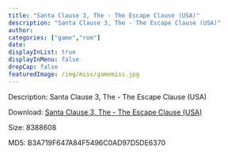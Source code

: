 ```yaml
---
title: "Santa Clause 3, The - The Escape Clause (USA)"
description: "Santa Clause 3, The - The Escape Clause (USA)"
author: 
categories: ["game","rom"]
date: 
displayInList: true
displayInMenu: false
dropCap: false
featuredImage: /img/miss/gamemiss.jpg
---
```


Description: Santa Clause 3, The - The Escape Clause (USA)

Download: <a style="text-decoration:underline;" href="https://mega.nz/#!WSZgDajI!D0ciT6-Sqcf9Z7dSIlQGjUR45TMHccIx-n3usAO1bvQ" target = "_blank" rel = "nofollow" > Santa Clause 3, The - The Escape Clause (USA)</a>

Size: 8388608

MD5: B3A719F647A84F5496C0AD97D5DE6370

